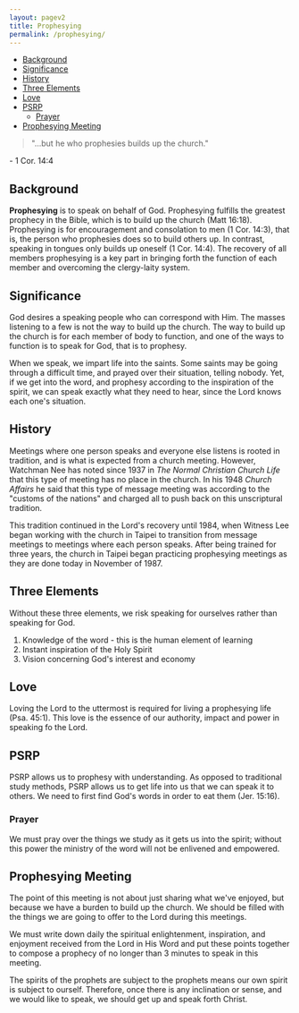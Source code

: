 ```yaml
---
layout: pagev2
title: Prophesying
permalink: /prophesying/
---
```

- [Background](#background)
- [Significance](#significance)
- [History](#history)
- [Three Elements](#three-elements)
- [Love](#love)
- [PSRP](#psrp)
  - [Prayer](#prayer)
- [Prophesying Meeting](#prophesying-meeting)

>"...but he who prophesies builds up the church."

\- 1 Cor. 14:4

## Background

**Prophesying** is to speak on behalf of God. Prophesying fulfills the greatest prophecy in the Bible, which is to build up the church (Matt 16:18). Prophesying is for encouragement and consolation to men (1 Cor. 14:3), that is, the person who prophesies does so to build others up. In contrast, speaking in tongues only builds up oneself (1 Cor. 14:4). The recovery of all members prophesying is a key part in bringing forth the function of each member and overcoming the clergy-laity system. 

## Significance

God desires a speaking people who can correspond with Him. The masses listening to a few is not the way to build up the church. The way to build up the church is for each member of body to function, and one of the ways to function is to speak for God, that is to prophesy.

When we speak, we impart life into the saints. Some saints may be going through a difficult time, and prayed over their situation, telling nobody. Yet, if we get into the word, and prophesy according to the inspiration of the spirit, we can speak exactly what they need to hear, since the Lord knows each one's situation.

## History

Meetings where one person speaks and everyone else listens is rooted in tradition, and is what is expected from a church meeting. However, Watchman Nee has noted since 1937 in *The Normal Christian Church Life* that this type of meeting has no place in the church. In his 1948 *Church Affairs* he said that this type of message meeting was according to the "customs of the nations" and charged all to push back on this unscriptural tradition.

This tradition continued in the Lord's recovery until 1984, when Witness Lee began working with the church in Taipei to transition from message meetings to meetings where each person speaks. After being trained for three years, the church in Taipei began practicing prophesying meetings as they are done today in November of 1987.

## Three Elements

Without these three elements, we risk speaking for ourselves rather than speaking for God.

1. Knowledge of the word - this is the human element of learning
2. Instant inspiration of the Holy Spirit
3. Vision concerning God's interest and economy

## Love
 
Loving the Lord to the uttermost is required for living a prophesying life (Psa. 45:1). This love is the essence of our authority, impact and power in speaking fo the Lord. 

## PSRP

PSRP allows us to prophesy with understanding. As opposed to traditional study methods, PSRP allows us to get life into us that we can speak it to others. We need to first find God's words in order to eat them (Jer. 15:16).

### Prayer

We must pray over the things we study as it gets us into the spirit; without this power the ministry of the word will not be enlivened and empowered.

## Prophesying Meeting

The point of this meeting is not about just sharing what we've enjoyed, but because we have a burden to build up the church. We should be filled with the things we are going to offer to the Lord during this meetings.

We must write down daily the spiritual enlightenment, inspiration, and enjoyment received from the Lord in His Word and put these points together to compose a prophecy of no longer than 3 minutes to speak in this meeting.

The spirits of the prophets are subject to the prophets means our own spirit is subject to ourself. Therefore, once there is any inclination or sense, and we would like to speak, we should get up and speak forth Christ.
